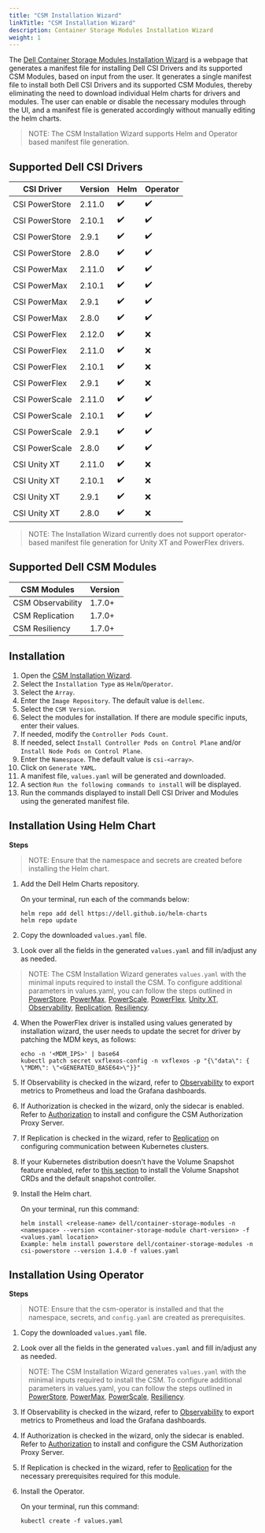 ```yaml
---
title: "CSM Installation Wizard"
linkTitle: "CSM Installation Wizard"
description: Container Storage Modules Installation Wizard
weight: 1
---
```


The [Dell Container Storage Modules Installation Wizard](./src/index.html) is a webpage that generates a manifest file for installing Dell CSI Drivers and its supported CSM Modules, based on input from the user. It generates a single manifest file to install both Dell CSI Drivers and its supported CSM Modules, thereby eliminating the need to download individual Helm charts for drivers and modules. The user can enable or disable the necessary modules through the UI, and a manifest file is generated accordingly without manually editing the helm charts.

>NOTE: The CSM Installation Wizard supports Helm and Operator based manifest file generation.

## Supported Dell CSI Drivers

| CSI Driver         | Version   | Helm   | Operator  |
| ------------------ | --------- | ------ | --------- |
| CSI PowerStore     | 2.11.0    |✔️      |✔️        |
| CSI PowerStore     | 2.10.1    |✔️      |✔️        |
| CSI PowerStore     | 2.9.1     |✔️      |✔️        |
| CSI PowerStore     | 2.8.0     |✔️      |✔️        |
| CSI PowerMax       | 2.11.0    |✔️      |✔️        |
| CSI PowerMax       | 2.10.1    |✔️      |✔️        |
| CSI PowerMax       | 2.9.1     |✔️      |✔️        |
| CSI PowerMax       | 2.8.0     |✔️      |✔️        |
| CSI PowerFlex      | 2.12.0    |✔️      |❌        |
| CSI PowerFlex      | 2.11.0    |✔️      |❌        |
| CSI PowerFlex      | 2.10.1    |✔️      |❌        | 
| CSI PowerFlex      | 2.9.1     |✔️      |❌        | 
| CSI PowerScale     | 2.11.0    |✔️      |✔️        |
| CSI PowerScale     | 2.10.1    |✔️      |✔️        |
| CSI PowerScale     | 2.9.1     |✔️      |✔️        | 
| CSI PowerScale     | 2.8.0     |✔️      |✔️        | 
| CSI Unity XT       | 2.11.0    |✔️      |❌        |
| CSI Unity XT       | 2.10.1    |✔️      |❌        |
| CSI Unity XT       | 2.9.1     |✔️      |❌        | 
| CSI Unity XT       | 2.8.0     |✔️      |❌        | 

>NOTE: The Installation Wizard currently does not support operator-based manifest file generation for Unity XT and PowerFlex drivers.

## Supported Dell CSM Modules

| CSM Modules          | Version   | 
| ---------------------| --------- | 
| CSM Observability    | 1.7.0+     |
| CSM Replication      | 1.7.0+     |
| CSM Resiliency       | 1.7.0+     |

## Installation

1. Open the [CSM Installation Wizard](./src/index.html).
2. Select the `Installation Type` as `Helm`/`Operator`.
3. Select the `Array`.
4. Enter the `Image Repository`. The default value is `dellemc`.
5. Select the `CSM Version`. 
6. Select the modules for installation. If there are module specific inputs, enter their values. 
7. If needed, modify the `Controller Pods Count`.
8. If needed, select `Install Controller Pods on Control Plane` and/or `Install Node Pods on Control Plane`.
9. Enter the `Namespace`. The default value is `csi-<array>`.
10. Click on `Generate YAML`.
13. A manifest file, `values.yaml` will be generated and downloaded. 
14. A section `Run the following commands to install` will be displayed.
15. Run the commands displayed to install Dell CSI Driver and Modules using the generated manifest file. 

## Installation Using Helm Chart

**Steps**

>NOTE: Ensure that the namespace and secrets are created before installing the Helm chart.

1. Add the Dell Helm Charts repository.

    On your terminal, run each of the commands below:

    ```terminal
    helm repo add dell https://dell.github.io/helm-charts
    helm repo update
    ```

2. Copy the downloaded `values.yaml` file.

3. Look over all the fields in the generated `values.yaml` and fill in/adjust any as needed.

>NOTE: The CSM Installation Wizard generates `values.yaml` with the minimal inputs required to install the CSM. To configure additional parameters in values.yaml, you can follow the steps outlined in [PowerStore](../helm/drivers/installation/powerstore/#install-the-driver), [PowerMax](../helm/drivers/installation/powermax#install-the-driver), [PowerScale](../helm/drivers/installation/isilon#install-the-driver), [PowerFlex](../helm/drivers/installation/powerflex#install-the-driver), [Unity XT](../helm/drivers/installation/unity#install-csi-driver), [Observability](../csmoperator/modules/observability/), [Replication](../csmoperator/modules/replication/), [Resiliency](../csmoperator/modules/resiliency/).

4. When the PowerFlex driver is installed using values generated by installation wizard, the user needs to update the secret for driver by patching the MDM keys, as follows:

    ```terminal
    echo -n '<MDM_IPS>' | base64
    kubectl patch secret vxflexos-config -n vxflexos -p "{\"data\": { \"MDM\": \"<GENERATED_BASE64>\"}}"
    ```

5. If Observability is checked in the wizard, refer to [Observability](../csmoperator/modules/observability#post-installation-dependencies) to export metrics to Prometheus and load the Grafana dashboards.

6. If Authorization is checked in the wizard, only the sidecar is enabled. Refer to [Authorization](../../deployment/helm/modules/installation/authorization/) to install and configure the CSM Authorization Proxy Server.

7. If Replication is checked in the wizard, refer to [Replication](../../deployment/helm/modules/installation/replication/) on configuring communication between Kubernetes clusters.

8. If your Kubernetes distribution doesn't have the Volume Snapshot feature enabled, refer to [this section](../../snapshots) to install the Volume Snapshot CRDs and the default snapshot controller.

9. Install the Helm chart.

    On your terminal, run this command:

    ```terminal
    helm install <release-name> dell/container-storage-modules -n <namespace> --version <container-storage-module chart-version> -f <values.yaml location>
    Example: helm install powerstore dell/container-storage-modules -n csi-powerstore --version 1.4.0 -f values.yaml
    ```

## Installation Using Operator

**Steps**

>NOTE: Ensure that the csm-operator is installed and that the namespace, secrets, and `config.yaml` are created as prerequisites.

1. Copy the downloaded `values.yaml` file.

2. Look over all the fields in the generated `values.yaml` and fill in/adjust any as needed.

>NOTE: The CSM Installation Wizard generates `values.yaml` with the minimal inputs required to install the CSM. To configure additional parameters in values.yaml, you can follow the steps outlined in [PowerStore](../csmoperator/drivers/powerstore), [PowerMax](../csmoperator/drivers/powermax), [PowerScale](../csmoperator/drivers/powerscale), [Resiliency](../csmoperator/modules/resiliency).

3. If Observability is checked in the wizard, refer to [Observability](../csmoperator/modules/observability) to export metrics to Prometheus and load the Grafana dashboards.

4. If Authorization is checked in the wizard, only the sidecar is enabled. Refer to [Authorization](../csmoperator/modules/authorization) to install and configure the CSM Authorization Proxy Server.

5. If Replication is checked in the wizard, refer to [Replication](../csmoperator/modules/replication) for the necessary prerequisites required for this module.

6. Install the Operator.

    On your terminal, run this command:

    ```terminal
    kubectl create -f values.yaml
    ```
